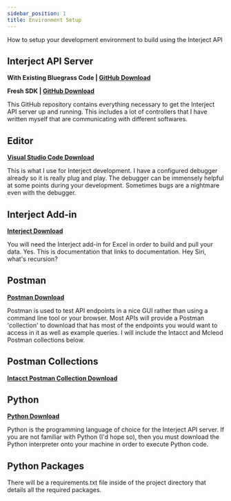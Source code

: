 ```yaml
---
sidebar_position: 1
title: Environment Setup
---
```


How to setup your development environment to build using the Interject API

## Interject API Server

**With Existing Bluegrass Code |
[GitHub Download](https://github.com/kipland-m/BGSCS-InterjectAPI)**

**Fresh SDK |
[GitHub Download](https://github.com/kipland-m/Interject_AP)**

This GitHub repository contains everything necessary to get the Interject API server up and running. This includes a lot of controllers that I have written myself that are communicating with different softwares.

## Editor

**[Visual Studio Code Download](https://code.visualstudio.com/download)**

This is what I use for Interject development. I have a configured debugger already so it is really 
plug and play. The debugger can be immensely helpful at some points during your development. Sometimes
bugs are a nightmare even with the debugger.

## Interject Add-in

**[Interject Download](https://docs.gointerject.com/wAbout/SingleUser.html#overview)**

You will need the Interject add-in for Excel in order to build and pull your data.
Yes. This is documentation that links to documentation. Hey Siri, what's recursion?

## Postman

**[Postman Download](https://www.postman.com/downloads/)**

Postman is used to test API endpoints in a nice GUI rather than using a command line tool or your browser.
Most APIs will provide a Postman 'collection' to download that has most of the endpoints you would want to access in it as well
as example queries. I will include the Intacct and Mcleod Postman collections below.

## Postman Collections

**[Intacct Postman Collection Download](https://developer.intacct.com/downloads/Intacct_API_Postman_Collection.zip)**

## Python

**[Python Download](https://www.python.org/downloads/)**

Python is the programming language of choice for the Interject API server. If you are not familiar with Python (I'd hope so), then
you must download the Python interpreter onto your machine in order to execute Python code.

## Python Packages

There will be a requirements.txt file inside of the project directory that details all the required packages.

